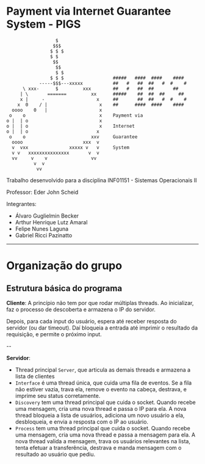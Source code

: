 # Payment via Internet Guarantee System - PIGS

```
                  $                                               
                 $$$                                              
                $ $ $                                             
                $ $                                               
                 $$                                               
                  $$                                              
                  $ $                                             
                $ $ $                  #####   ####  ####    #### 
            -----$$$---xxxxx           ##   #   ##  ##   #  #    #
      \ xxx-      $         xxx        ##   #   ##  ##       ##   
     | \       =======         xx      #####    ##  ##  ##     ## 
     x |     -                   x     ##       ##  ##   #  #    #
    x  0    / |                   x    ##      ####  ####    #### 
  oooo    0   |                   x                               
 o    o                           x    Payment via                
o |  | o                          x                               
o |  | o                          x    Internet                   
o |  | o                         x                                
 o    o                        xxv     Guarantee                  
  oooo                      xxx  v                                
  v  vxx               xxxxx v   v     System                     
  v v   xxxxxxxxxxxxxxx       v  v                                
  vv     v    v                vv                                 
          v  v                                                    
           vv                                                                                                     
```

Trabalho desenvolvido para a disciplina INF01151 - Sistemas Operacionais II

Professor: Eder John Scheid

Integrantes:
- Álvaro Guglielmin Becker
- Arthur Henrique Lutz Amaral
- Felipe Nunes Laguna
- Gabriel Ricci Pazinatto

---
# Organização do grupo

## Estrutura básica do programa

**Cliente**: A princípio não tem por que rodar múltiplas threads. Ao inicializar, faz o processo de descoberta e armazena o IP do servidor. 

Depois, para cada input do usuário, espera até receber resposta do servidor (ou dar timeout). Daí bloqueia a entrada até imprimir o resultado da requisição, e permite o próximo input.

--

**Servidor**:
- Thread principal `Server`, que articula as demais threads e armazena a lista de clientes
- `Interface` é uma thread única, que cuida uma fila de eventos. Se a fila não estiver vazia, trava ela, remove o evento na cabeça, destrava, e imprime seu status corretamente.
- `Discovery` tem uma thread principal que cuida o socket. Quando recebe uma mensagem, cria uma nova thread e passa o IP para ela. A nova thread bloqueia a lista de usuários, adiciona um novo usuário a ela, desbloqueia, e envia a resposta com o IP ao usuário.
- `Process` tem uma thread principal que cuida o socket. Quando recebe uma mensagem, cria uma nova thread e passa a mensagem para ela. A nova thread valida a mensagem, trava os usuários relevantes na lista, tenta efetuar a transferência, destrava e manda mensagem com o resultado ao usuário que pediu.